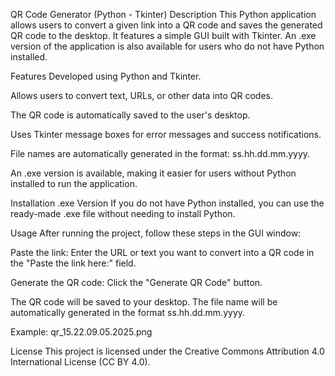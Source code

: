 QR Code Generator (Python - Tkinter)
Description
This Python application allows users to convert a given link into a QR code and saves the generated QR code to the desktop. It features a simple GUI built with Tkinter. An .exe version of the application is also available for users who do not have Python installed.

Features
Developed using Python and Tkinter.

Allows users to convert text, URLs, or other data into QR codes.

The QR code is automatically saved to the user's desktop.

Uses Tkinter message boxes for error messages and success notifications.

File names are automatically generated in the format: ss.hh.dd.mm.yyyy.

An .exe version is available, making it easier for users without Python installed to run the application.

Installation
.exe Version
If you do not have Python installed, you can use the ready-made .exe file without needing to install Python.

Usage
After running the project, follow these steps in the GUI window:

Paste the link: Enter the URL or text you want to convert into a QR code in the "Paste the link here:" field.

Generate the QR code: Click the "Generate QR Code" button.

The QR code will be saved to your desktop. The file name will be automatically generated in the format ss.hh.dd.mm.yyyy.

Example: qr_15.22.09.05.2025.png

License
This project is licensed under the Creative Commons Attribution 4.0 International License (CC BY 4.0).
